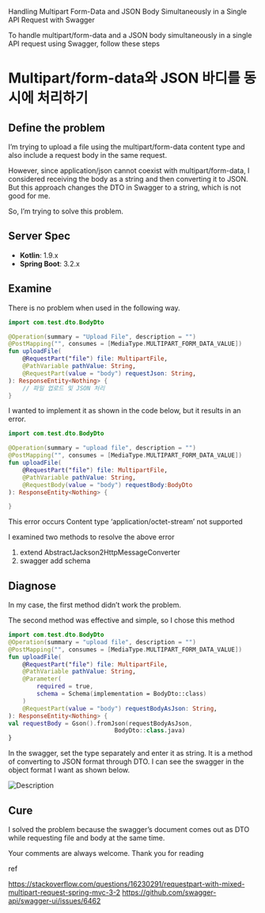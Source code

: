 Handling Multipart Form-Data and JSON Body Simultaneously in a Single API Request with Swagger


To handle multipart/form-data and a JSON body simultaneously in a single API request using Swagger, follow these steps

# Multipart/form-data와 JSON 바디를 동시에 처리하기

## Define the problem
I’m trying to upload a file using the multipart/form-data content type and also include a request body in the same request.

However, since application/json cannot coexist with multipart/form-data,
I considered receiving the body as a string and then converting it to JSON. But this approach changes the DTO in Swagger to a string, which is not good for me.

So, I’m trying to solve this problem.

## Server Spec

- **Kotlin**: 1.9.x
- **Spring Boot**: 3.2.x

## Examine

There is no problem when used in the following way.


```kotlin
import com.test.dto.BodyDto

@Operation(summary = "Upload File", description = "")
@PostMapping("", consumes = [MediaType.MULTIPART_FORM_DATA_VALUE])
fun uploadFile(
    @RequestPart("file") file: MultipartFile,
    @PathVariable pathValue: String,
    @RequestPart(value = "body") requestJson: String,
): ResponseEntity<Nothing> {
    // 파일 업로드 및 JSON 처리
}
```


I wanted to implement it as shown in the code below, but it results in an error.


```kotlin
import com.test.dto.BodyDto

@Operation(summary = "upload file", description = "")
@PostMapping("", consumes = [MediaType.MULTIPART_FORM_DATA_VALUE])
fun uploadFile(
    @RequestPart("file") file: MultipartFile,
    @PathVariable pathValue: String,
    @RequestBody(value = "body") requestBody:BodyDto
): ResponseEntity<Nothing> {

}
```



This error occurs Content type ‘application/octet-stream’ not supported

I examined two methods to resolve the above error

1. extend AbstractJackson2HttpMessageConverter
2. swagger add schema


## Diagnose


In my case, the first method didn’t work the problem.

The second method was effective and simple, so I chose this method


```kotlin
import com.test.dto.BodyDto
@Operation(summary = "upload file", description = "")
@PostMapping("", consumes = [MediaType.MULTIPART_FORM_DATA_VALUE])
fun uploadFile(
    @RequestPart("file") file: MultipartFile,
    @PathVariable pathValue: String,
    @Parameter(
        required = true,
        schema = Schema(implementation = BodyDto::class)
    )
    @RequestPart(value = "body") requestBodyAsJson: String,
): ResponseEntity<Nothing> {
val requestBody = Gson().fromJson(requestBodyAsJson, 
                              BodyDto::class.java)
}
```
 

In the swagger, set the type separately and enter it as string.
It is a method of converting to JSON format through DTO.
I can see the swagger in the object format I want as shown below.


![Description](https://img.notionusercontent.com/s3/prod-files-secure%2F6ab3efe6-44b5-4e5c-9d86-56543fb7f59d%2Fc3b86c80-eaba-4a31-971d-868a2b179849%2Ftest2.jpg/size/w=1420?exp=1727749267&sig=VX63E66yaxZvLTyfE2Db1fyK5g_lgajo6O10Oikoyq0)



## Cure

I solved the problem because the swagger’s document comes out as DTO while requesting file and body at the same time.

Your comments are always welcome. Thank you for reading

ref

https://stackoverflow.com/questions/16230291/requestpart-with-mixed-multipart-request-spring-mvc-3-2
https://github.com/swagger-api/swagger-ui/issues/6462


 